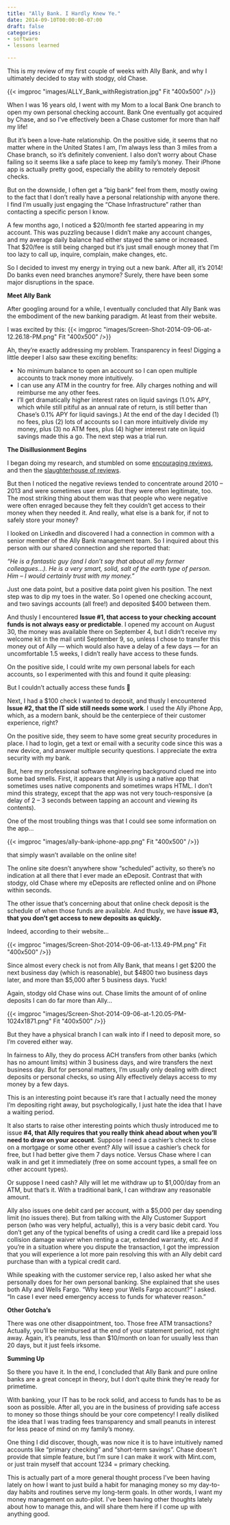 ```yaml
---
title: "Ally Bank. I Hardly Knew Ye."
date: 2014-09-10T00:00:00-07:00
draft: false
categories:
- software
- lessons learned

---
```

This is my review of my first couple of weeks with Ally Bank, and why I ultimately decided to stay with stodgy, old Chase.

{{< imgproc "images/ALLY_Bank_withRegistration.jpg" Fit "400x500" />}}

When I was 16 years old, I went with my Mom to a local Bank One branch to open my own personal checking account. Bank One eventually got acquired by Chase, and so I’ve effectively been a Chase customer for more than half my life!

But it’s been a love-hate relationship. On the positive side, it seems that no matter where in the United States I am, I’m always less than 3 miles from a Chase branch, so it’s definitely convenient. I also don’t worry about Chase failing so it seems like a safe place to keep my family’s money. Their iPhone app is actually pretty good, especially the ability to remotely deposit checks.

But on the downside, I often get a “big bank” feel from them, mostly owing to the fact that I don’t really have a personal relationship with anyone there. I find I’m usually just engaging the “Chase Infrastructure” rather than contacting a specific person I know.

<!--more-->

A few months ago, I noticed a $20/month fee started appearing in my account. This was puzzling because I didn’t make any account changes, and my average daily balance had either stayed the same or increased. That $20/fee is still being charged but it’s just small enough money that I’m too lazy to call up, inquire, complain, make changes, etc.

So I decided to invest my energy in trying out a new bank. After all, it’s 2014! Do banks even need branches anymore? Surely, there have been some major disruptions in the space.

**Meet Ally Bank**

After googling around for a while, I eventually concluded that Ally Bank was the embodiment of the new banking paradigm.  At least from their website.

I was excited by this:
{{< imgproc "images/Screen-Shot-2014-09-06-at-12.26.18-PM.png" Fit "400x500" />}}

Ah, they’re exactly addressing my problem.  Transparency in fees!  Digging a little deeper I also saw these exciting benefits:

* No minimum balance to open an account so I can open multiple accounts to track money more intuitively.
* I can use any ATM in the country for free. Ally charges nothing and will reimburse me any other fees.
* I’ll get dramatically higher interest rates on liquid savings (1.0% APY, which while still pitiful as an annual rate of return, is still better than Chase’s 0.1% APY for liquid savings.)
At the end of the day I decided (1) no fees, plus (2) lots of accounts so I can more intuitively divide my money, plus (3) no ATM fees, plus (4) higher interest rate on liquid savings made this a go.  The next step was a trial run.

**The Disillusionment Begins**

I began doing my research, and stumbled on some [encouraging reviews](https://www.creditkarma.com/reviews/banking/single/id/ally-bank2), and then the [slaughterhouse of reviews](https://www.depositaccounts.com/banks/reviews/ally-bank.html).

But then I noticed the negative reviews tended to concentrate around 2010 – 2013 and were sometimes user error.  But they were often legitimate, too.  The most striking thing about them was that people who were negative were often enraged because they felt they couldn’t get access to their money when they needed it.  And really, what else is a bank for, if not to safely store your money?

I looked on LinkedIn and discovered I had a connection in common with a senior member of the Ally Bank management team.  So I inquired about this person with our shared connection and she reported that:

*“He is a fantastic guy (and I don’t say that about all my former colleagues…). He is a very smart, solid, salt of the earth type of person. Him – I would certainly trust with my money.”*

Just one data point, but a positive data point given his position.  The next step was to dip my toes in the water.  So I opened one checking account, and two savings accounts (all free!) and deposited $400 between them.

And thusly I encountered **Issue #1, that access to your checking account funds is not always easy or predictable**.  I opened my account on August 30, the money was available there on September 4, but I didn’t receive my welcome kit in the mail until September 9, so, unless I chose to transfer this money out of Ally — which would also have a delay of a few days — for an uncomfortable 1.5 weeks, I didn’t really have access to these funds.

On the positive side, I could write my own personal labels for each accounts, so I experimented with this and found it quite pleasing:



But I couldn’t actually access these funds 🙁

Next, I had a $100 check I wanted to deposit, and thusly I encountered **Issue #2, that the IT side still needs some work**.  I used the Ally iPhone App, which, as a modern bank, should be the centerpiece of their customer experience, right?

On the positive side, they seem to have some great security procedures in place.  I had to login, get a text or email with a security code since this was a new device, and answer multiple security questions.  I appreciate the extra security with my bank.

But, here my professional software engineering background clued me into some bad smells.  First, it appears that Ally is using a native app that sometimes uses native components and sometimes wraps HTML. I don’t mind this strategy, except that the app was not very touch-responsive (a delay of 2 – 3 seconds between tapping an account and viewing its contents).

One of the most troubling things was that I could see some information on the app…

{{< imgproc "images/ally-bank-iphone-app.png" Fit "400x500" />}}

that simply wasn’t available on the online site!

The online site doesn’t anywhere show “scheduled” activity, so there’s no indication at all there that I ever made an eDeposit.  Contrast that with stodgy, old Chase where my eDeposits are reflected online and on iPhone within seconds.

The other issue that’s concerning about that online check deposit is the schedule of when those funds are available.  And thusly, we have **issue #3, that you don’t get access to new deposits as quickly.**

Indeed, according to their website…

{{< imgproc "images/Screen-Shot-2014-09-06-at-1.13.49-PM.png" Fit "400x500" />}}

Since almost every check is not from Ally Bank, that means I get $200 the next business day (which is reasonable), but $4800 two business days later, and more than $5,000 after 5 business days.  Yuck!

Again, stodgy old Chase wins out.  Chase limits the amount of of online deposits I can do far more than Ally…

{{< imgproc "images/Screen-Shot-2014-09-06-at-1.20.05-PM-1024x1871.png" Fit "400x500" />}}

But they have a physical branch I can walk into if I need to deposit more, so I’m covered either way.

In fairness to Ally, they do process ACH transfers from other banks (which has no amount limits) within 3 business days, and wire transfers the next business day.  But for personal matters, I’m usually only dealing with direct deposits or personal checks, so using Ally effectively delays access to my money by a few days.

This is an interesting point because it’s rare that I actually need the money I’m depositing right away, but psychologically, I just hate the idea that I have a waiting period.

It also starts to raise other interesting points which thusly introduced me to issue **#4, that Ally requires that you really think ahead about when you’ll need to draw on your account**.  Suppose I need a cashier’s check to close on a mortgage or some other event?  Ally will issue a cashier’s check for free, but I had better give them 7 days notice.  Versus Chase where I can walk in and get it immediately (free on some account types, a small fee on other account types).

Or suppose I need cash?  Ally will let me withdraw up to $1,000/day from an ATM, but that’s it.  With a traditional bank, I can withdraw any reasonable amount.

Ally also issues one debit card per account, with a $5,000 per day spending limit (no issues there). But from talking with the Ally Customer Support person (who was very helpful, actually), this is a very basic debit card.  You don’t get any of the typical benefits of using a credit card like a prepaid loss collision damage waiver when renting a car, extended warranty, etc.  And if you’re in a situation where you dispute the transaction, I got the impression that you will experience a lot more pain resolving this with an Ally debit card purchase than with a typical credit card.

While speaking with the customer service rep, I also asked her what she personally does for her own personal banking.  She explained that she uses both Ally and Wells Fargo. “Why keep your Wells Fargo account?” I asked.  “In case I ever need emergency access to funds for whatever reason.”

**Other Gotcha’s**

There was one other disappointment, too.  Those free ATM transactions? Actually, you’ll be reimbursed at the end of your statement period, not right away.  Again, it’s peanuts, less than $10/month on loan for usually less than 20 days, but it just feels irksome.

**Summing Up**

So there you have it.  In the end, I concluded that Ally Bank and pure online banks are a great concept in theory, but I don’t quite think they’re ready for primetime.

With banking, your IT has to be rock solid, and access to funds has to be as soon as possible.  After all, you are in the business of providing safe access to money so those things should be your core competency!  I really disliked the idea that I was trading fees transparency and small peanuts in interest for less peace of mind on my family’s money.

One thing I did discover, though, was now nice it is to have intuitively named accounts like “primary checking” and “short-term savings”.  Chase doesn’t provide that simple feature, but I’m sure I can make it work with Mint.com, or just train myself that account 1234 = primary checking.

This is actually part of a more general thought process I’ve been having lately on how I want to just build a habit for managing money so my day-to-day habits and routines serve my long-term goals.  In other words, I want my money management on auto-pilot.  I’ve been having other thoughts lately about how to manage this, and will share them here if I come up with anything good.

